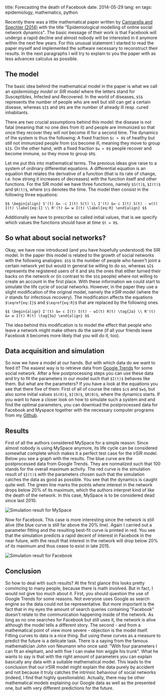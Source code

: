 title: Forecasting the death of Facebook
date: 2014-05-29
lang: en
tags: epidemiology, mathematics, python

Recently there was a little mathematical paper written by [Cannarella and Spechler (2014)][CS14] with the title "Epidemiological modelling of online social network dynamics". The basic message of their work is that Facebook will undergo a rapid decline and almost nobody will be interested in it anymore within the next few years. For this unusual statement I started to read the paper myself and implemented the software necessary to reconstruct their results. In the next paragraphs I will try to explain to you the paper with as less advances calculus as possible.

## The model

The basic idea behind the mathematical model in the paper is what we call an *epidemiology model* or *SIR model* where the letters stand for *S*usceptibles, *I*nfected and *R*ecovered. In the world of diseases, `$S$` represents the number of people who are well but still can get a certain disease, whereas `$I$` and `$R$` are the number of already ill resp. cured inhabitants.

There are two crucial assumptions behind this model: the disease is not fatal (meaning that no one dies from it) and people are immunized so that once they recover they will not become ill for a second time. The dynamics of the system is thus the following: A fixed fraction `$c > 0$` of healthy but still not immunized people from `$S$` become ill, meaning they move to group `$I$`. On the other hand, with a fixed fraction `$w > 0$` people recover and become immune, so they move to group `$R$`. 

Let me put this into mathematical terms. The previous ideas give raise to a system of ordinary differential equations. A differential equation is an equation that relates the derivative of a function (that is its rate of change, i.e. how strong it increases of decreases) with the function itself and other functions. For the SIR model we have three functions, namely `$S(t)$`, `$I(t)$` and `$R(t)$`, where `$t$` denotes the time. The model then consist in the following three equations:

`$$
\begin{align}
	S'(t) &= -c I(t) S(t) \\
	I'(t) &= c I(t) S(t) - w(t) I(t) \label{eq:I} \\
	R'(t) &= w I(t) \label{eq:R}
\end{align}
$$`

Additionally we have to prescribe so called initial values, that is we specify which values the functions should have at time `$t = 0$`.

## So what about social networks?

Okay, we have now introduced (and you have hopefully understood) the SIR model. In the paper this model is related to the growth of social networks with the following analogies: `$S$` is the number of people who haven't joint a certain network yet but would in general be willing to do so, whereas `$I$` represents the registered users of it and `$R$` the ones that either turned their backs on the network or (in contrast to the `$S$` people) where not willing to create an account in the first place. With these information we could start to simulate the life cycle of social networks. However, in the paper they use a slight modification of the original model, namely the *irSIR* model (where the *ir* stands for *i*nfectious *r*ecovery). The modification affects the equations `$\eqref{eq:I}$` and `$\eqref{eq:R}$` that are replaced by the following ones.

`$$
\begin{align}
	I'(t) &= c I(t) S(t) - wI(t) R(t) \tag{2a} \\
	R'(t) &= w I(t) R(t) \tag{3a}
\end{align}
$$`

The idea behind this modification is to model the effect that people who leave a network might make others do the same (if all your friends leave Facebook it becomes more likely that you will do it, too).

## Data acquisition and simulation

So now we have a model at our hands. But with which data do we want to feed it? The easiest way is to retrieve data from [Google Trends][googletrends] for some social network. After a few postprocessing steps you can use these data and try to fit the parameters in our model such that `$I(t)$` behaves like them. But what are the parameters? If you have a look at the equations you see that there five of them: First of all of course the rates `$c$` and `$w$`, but also some initial values `$S(0)$`, `$I(0)$`, `$R(0)$`, where the dynamics starts. If you want to have a closer look on how to simulate such a system and and find the optimal parameters, you can download the postprocessed data for Facebook and Myspace together with the necessary computer programs from my [Github][github-social].

## Results

First of all the authors considered MySpace for a simple reason: Since almost nobody is using MySpace anymore, its life cycle can be considered somewhat complete which makes it a perfect test case for the irSIR model. Below you see a graph with the results. The blue curve are the postprocessed data from Google Trends. They are normalized such that 100 stands for the overall maximum activity. The red curve is the simulation result of `$I(t)$` with the parameters chosen such that the simulation catches the data as good as possible. You see that the dynamics is caught quite well. The green line marks the points where interest in the network drops below 20% of its maximum, which the authors interpret kind of like the death of the network. In this case, MySpace is to be considered dead since last 2010.

![Simulation result for MySpace][myspace]

Now for Facebook. This case is more interesting since the network is still alive (the blue curve is still far above the 20% line). Again I carried out a parameter fitting and the resulting best-fit curve is printed in red. You see that the simulation predicts a rapid decent of interest in Facebook in the near future, with the result that interest in the network will drop below 20% of its maximum and thus cease to exist in late 2015.

![Simulation result for Facebook][facebook]

## Conclusion

So how to deal with such results? At the first glance this looks pretty convincing to many people, because there is math involved. But in fact, I would not give too much about it. First, you should question the use of Google Trends for some reasons. Not everyone uses Google as search engine so the data could not be representative. But more important is the fact that in my eyes the amount of search queries containing "Facebook" doesn't relate to the communication happening inside of the network. As long as no one searches for Facebook but still uses it, the network is alive although the model tells a different story. The second - and from a mathematical point of view more severe - objection is the model itself. Fitting curves to data is a nice thing. But using these curves as a measure to predict the future is a delicate task. There is a saying from the famous mathematician John von Neumann who once said: "With four parameters I can fit an elephant, and with five I can make him wiggle his trunk". What he wants to say is that with the right amount of parameters you can explain basically any data with a suitable mathematical model. This leads to the conclusion that our irSIR model might explain the data purely by accident and not because it truly catches the intrinsic behaviour of social networks (indeed, I find that highly questionable). Actually, there may be other mathematical models explaining our Google data as well as the presented one, but with very different predictions for the future.


[CS14]: http://arxiv.org/pdf/1401.4208v1.pdf
[facebook]: /files/images/facebook.png
[github-social]: https://github.com/michaelschaefer/social-network-modelling
[googletrends]: http://trends.google.com/trends/
[myspace]: /files/images/myspace.svg
